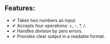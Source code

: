 ## Features:
- ✔ Takes two numbers as input.
- ✔ Accepts four operations: +, -, *, /.
- ✔ Handles division by zero errors.
- ✔ Provides clear output in a readable format.
